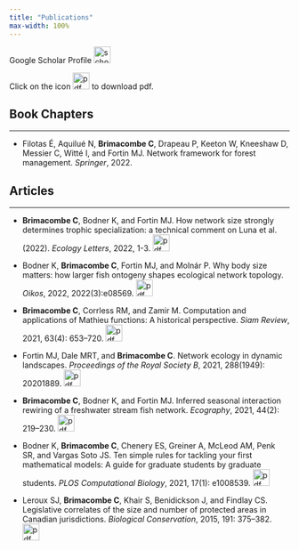```yaml
---
title: "Publications"
max-width: 100%
---
```


Google Scholar Profile [<img src="https://chrisb590.github.io/images/google_scholar.png" alt="scholar_button" width="30"/>](https://scholar.google.ca/citations?user=RGsfmY8AAAAJ&hl=en)

Click on the icon <img src="https://chrisb590.github.io/images/pdf_button.png" alt="pdf_button" width="30"/> to download pdf.

## Book Chapters
---
* Filotas &Eacute;, Aquilu&eacute; N, **Brimacombe C**, Drapeau P, Keeton W, Kneeshaw D, Messier C, Witt&eacute; I, and Fortin MJ. Network framework for forest management. *Springer*, 2022.


## Articles
---
* **Brimacombe C**,  Bodner K, and Fortin MJ. How network size strongly determines trophic specialization: a technical comment on
Luna et al. (2022). *Ecology Letters*, 2022, 1-3. [<img src="https://chrisb590.github.io/images/pdf_button.png" alt="pdf_button" width="30"/>](https://chrisb590.github.io/pdf/brimacombe_2022_ecology_letters.pdf)


* Bodner K, **Brimacombe C**, Fortin MJ, and Moln&aacute;r P. Why body size matters: how larger fish ontogeny shapes ecological network topology. *Oikos*, 2022, 2022(3):e08569. [<img src="https://chrisb590.github.io/images/pdf_button.png" alt="pdf_button" width="30"/>](https://chrisb590.github.io/pdf/bodner_2022_oikos.pdf)


* **Brimacombe C**,  Corrless RM, and Zamir M. Computation and applications of Mathieu functions: A historical perspective. *Siam Review*, 2021, 63(4): 653–720. [<img src="https://chrisb590.github.io/images/pdf_button.png" alt="pdf_button" width="30"/>](https://epubs.siam.org/doi/pdf/10.1137/20M135786X)


* Fortin MJ,  Dale MRT, and **Brimacombe C**. Network ecology in dynamic landscapes. *Proceedings of the Royal Society B*, 2021, 288(1949): 20201889. [<img src="https://chrisb590.github.io/images/pdf_button.png" alt="pdf_button" width="30"/>](https://chrisb590.github.io/pdf/fortin_2021_procb.pdf)


* **Brimacombe C**,  Bodner K, and Fortin MJ. Inferred seasonal interaction rewiring of a freshwater stream fish network. *Ecography*, 2021, 44(2): 219–230. [<img src="https://chrisb590.github.io/images/pdf_button.png" alt="pdf_button" width="30"/>](https://chrisb590.github.io/pdf/brimacombe_2021_ecography.pdf)


* Bodner K, **Brimacombe C**, Chenery ES, Greiner A, McLeod AM, Penk SR, and Vargas Soto JS. Ten simple rules for tackling your first mathematical models: A guide for graduate students by graduate students. *PLOS Computational Biology*, 2021, 17(1): e1008539. [<img src="https://chrisb590.github.io/images/pdf_button.png" alt="pdf_button" width="30"/>](https://chrisb590.github.io/pdf/bodner_2021_plosBiology.pdf)


* Leroux SJ, **Brimacombe C**, Khair S, Benidickson J, and Findlay CS. Legislative correlates of the size and number of protected areas in Canadian jurisdictions. *Biological Conservation*, 2015, 191: 375–382. [<img src="https://chrisb590.github.io/images/pdf_button.png" alt="pdf_button" width="30"/>](https://chrisb590.github.io/pdf/leroux_2015_biologicalConservation.pdf)
